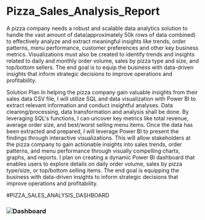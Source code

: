 # Pizza_Sales_Analysis_Report
A pizza company needs a robust and scalable data analytics solution to handle the vast amount of data(approximately 50k rows of data combined) to effectively analyze and extract meaningful insights like trends, order patterns, menu performance, customer preferences and other key business metrics. Visualizations must also be created to identify trends and insights related to daily and monthly order volume, sales by pizza type and size, and top/bottom sellers. The end goal is to equip the business with data-driven insights that inform strategic decisions to improve operations and profitability.

Solution Plan
In helping the pizza company gain valuable insights from their sales data CSV file, I will utilize SQL and data visualization with Power BI to extract relevant information and conduct insightful analyses. Data cleaning/processing, data transformation and analysis shall be done.
By leveraging SQL's functions, I can uncover key metrics like total revenue, average order size, and best/worst selling menu items.
Once the data has been extracted and prepared, I will leverage Power BI to present the findings through interactive visualizations. This will allow stakeholders at the pizza company to gain actionable insights into sales trends, order patterns, and menu performance through visually compelling charts, graphs, and reports.
I plan on creating a dynamic Power BI dashboard that enables users to explore details on daily order volume, sales by pizza type/size, or top/bottom selling items. The end goal is equipping the business with data-driven insights to inform strategic decisions that improve operations and profitability.



#PIZZA_SALES_ANALYSIS_DASHBOARD

### ![Dashboard](https://github.com/ShineBhawna/Pizza_Sales_Analysis_Report/assets/93312897/46fdbe16-8ae2-46f3-b89b-1c381411d131)



